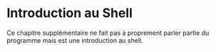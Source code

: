 # Introduction au Shell

Ce chapitre supplémentaire ne fait pas à proprement parler partie du programme mais est une introduction au shell.
